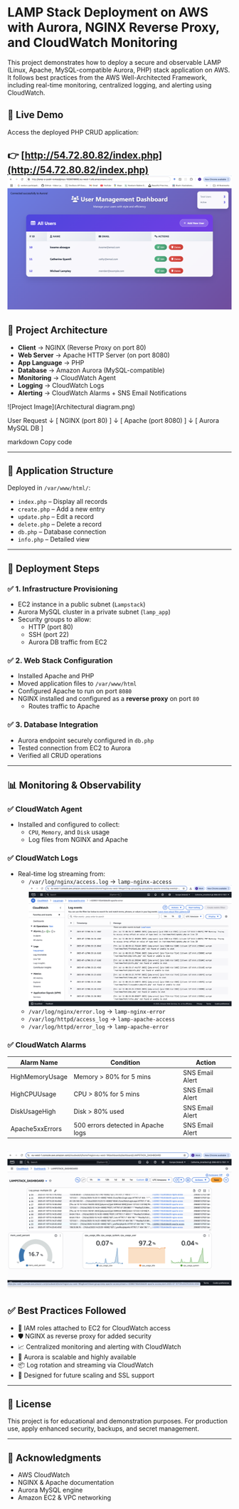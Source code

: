 # LAMP Stack Deployment on AWS with Aurora, NGINX Reverse Proxy, and CloudWatch Monitoring

This project demonstrates how to deploy a secure and observable LAMP (Linux, Apache, MySQL-compatible Aurora, PHP) stack application on AWS. It follows best practices from the AWS Well-Architected Framework, including real-time monitoring, centralized logging, and alerting using CloudWatch.

## 🔗 Live Demo

Access the deployed PHP CRUD application:

👉 [http://54.72.80.82/index.php](http://54.72.80.82/index.php)
![Project Image](image.png)
---

## 📐 Project Architecture

- **Client** → NGINX (Reverse Proxy on port 80)
- **Web Server** → Apache HTTP Server (on port 8080)
- **App Language** → PHP
- **Database** → Amazon Aurora (MySQL-compatible)
- **Monitoring** → CloudWatch Agent
- **Logging** → CloudWatch Logs
- **Alerting** → CloudWatch Alarms + SNS Email Notifications

![Project Image](Architectural diagram.png)


User Request
↓
[ NGINX (port 80) ]
↓
[ Apache (port 8080) ]
↓
[ Aurora MySQL DB ]

markdown
Copy code

---

## 📁 Application Structure

Deployed in `/var/www/html/`:
- `index.php` – Display all records
- `create.php` – Add a new entry
- `update.php` – Edit a record
- `delete.php` – Delete a record
- `db.php` – Database connection
- `info.php` – Detailed view

---

## 🚀 Deployment Steps

### ✅ 1. Infrastructure Provisioning
- EC2 instance in a public subnet (`Lampstack`)
- Aurora MySQL cluster in a private subnet (`lamp_app`)
- Security groups to allow:
  - HTTP (port 80)
  - SSH (port 22)
  - Aurora DB traffic from EC2

### ✅ 2. Web Stack Configuration
- Installed Apache and PHP
- Moved application files to `/var/www/html`
- Configured Apache to run on port `8080`
- NGINX installed and configured as a **reverse proxy** on port `80`
  - Routes traffic to Apache

### ✅ 3. Database Integration
- Aurora endpoint securely configured in `db.php`
- Tested connection from EC2 to Aurora
- Verified all CRUD operations

---

## 📊 Monitoring & Observability

### ✅ CloudWatch Agent
- Installed and configured to collect:
  - `CPU`, `Memory`, and `Disk` usage
  - Log files from NGINX and Apache

### ✅ CloudWatch Logs
- Real-time log streaming from:
  - `/var/log/nginx/access.log` → `lamp-nginx-access`
  ![Project Image](image2.png)  
  - `/var/log/nginx/error.log` → `lamp-nginx-error`
  - `/var/log/httpd/access_log` → `lamp-apache-access`
  - `/var/log/httpd/error_log` → `lamp-apache-error`

### ✅ CloudWatch Alarms
| Alarm Name         | Condition                              | Action              |
|--------------------|----------------------------------------|---------------------|
| HighMemoryUsage    | Memory > 80% for 5 mins                | SNS Email Alert     |
| HighCPUUsage       | CPU > 80% for 5 mins                   | SNS Email Alert     |
| DiskUsageHigh      | Disk > 80% used                        | SNS Email Alert     |
| Apache5xxErrors    | 500 errors detected in Apache logs     | SNS Email Alert     |


![Project Image](dashboard.png)
---

## ✅ Best Practices Followed

- 🔐 IAM roles attached to EC2 for CloudWatch access
- 🛡️ NGINX as reverse proxy for added security
- 📈 Centralized monitoring and alerting with CloudWatch
- 🔄 Aurora is scalable and highly available
- 📦 Log rotation and streaming via CloudWatch
- 🚀 Designed for future scaling and SSL support

---

## 📄 License

This project is for educational and demonstration purposes. For production use, apply enhanced security, backups, and secret management.

---

## 🙌 Acknowledgments

- AWS CloudWatch
- NGINX & Apache documentation
- Aurora MySQL engine
- Amazon EC2 & VPC networking
